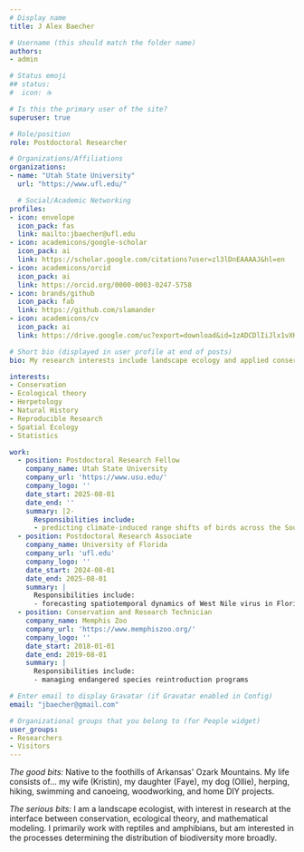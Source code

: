 ```yaml
---
# Display name
title: J Alex Baecher

# Username (this should match the folder name)
authors:
- admin

# Status emoji
## status:
#  icon: ☕️

# Is this the primary user of the site?
superuser: true

# Role/position
role: Postdoctoral Researcher 

# Organizations/Affiliations
organizations:
- name: "Utah State University"
  url: "https://www.ufl.edu/"

  # Social/Academic Networking
profiles:
- icon: envelope
  icon_pack: fas
  link: mailto:jbaecher@ufl.edu 
- icon: academicons/google-scholar
  icon_pack: ai
  link: https://scholar.google.com/citations?user=zl3lDnEAAAAJ&hl=en
- icon: academicons/orcid
  icon_pack: ai
  link: https://orcid.org/0000-0003-0247-5758
- icon: brands/github
  icon_pack: fab
  link: https://github.com/slamander
- icon: academicons/cv
  icon_pack: ai
  link: https://drive.google.com/uc?export=download&id=1zADCDlIiJlx1vXKQ6NdMLwTZm7E6sS29

# Short bio (displayed in user profile at end of posts)
bio: My research interests include landscape ecology and applied conservation of reptiles and amphibians

interests:
- Conservation 
- Ecological theory
- Herpetology
- Natural History
- Reproducible Research
- Spatial Ecology
- Statistics

work:
  - position: Postdoctoral Research Fellow
    company_name: Utah State University
    company_url: 'https://www.usu.edu/'
    company_logo: ''
    date_start: 2025-08-01
    date_end: ''
    summary: |2-
      Responsibilities include:
      - predicting climate-induced range shifts of birds across the Southwest US
  - position: Postdoctoral Research Associate
    company_name: University of Florida
    company_url: 'ufl.edu'
    company_logo: ''
    date_start: 2024-08-01
    date_end: 2025-08-01
    summary: |
      Responsibilities include:
      - forecasting spatiotemporal dynamics of West Nile virus in Florida
  - position: Conservation and Research Technician
    company_name: Memphis Zoo
    company_url: 'https://www.memphiszoo.org/'
    company_logo: ''
    date_start: 2018-01-01
    date_end: 2019-08-01
    summary: |
      Responsibilities include:
      - managing endangered species reintroduction programs

# Enter email to display Gravatar (if Gravatar enabled in Config)
email: "jbaecher@gmail.com"

# Organizational groups that you belong to (for People widget)
user_groups:
- Researchers
- Visitors
---
```


*The good bits:*
Native to the foothills of Arkansas' Ozark Mountains. My life consists of... my wife (Kristin), my daughter (Faye), my dog (Ollie), herping, hiking, swimming and canoeing, woodworking, and home DIY projects.

*The serious bits:*
I am a landscape ecologist, with interest in research at the interface between conservation, ecological theory, and mathematical modeling. I primarily work with reptiles and amphibians, but am interested in the processes determining the distribution of biodiversity more broadly.